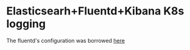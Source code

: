 # Elasticsearh+Fluentd+Kibana K8s logging

The fluentd's configuration was borrowed [here](https://www.digitalocean.com/community/tutorials/how-to-set-up-an-elasticsearch-fluentd-and-kibana-efk-logging-stack-on-kubernetes)
